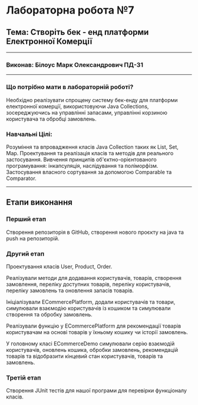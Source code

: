 # Лабораторна робота №7
## Тема: Створіть бек - енд платформи Електронної Комерції
____________

### Виконав: Білоус Марк Олександрович ПД-31

____________


### Що потрібно мати в лабораторній роботі?

Необхідно реалізувати спрощену систему бек-енду для платформи електронної комерції, використовуючи Java Collections, зосереджуючись на управлінні запасами, управлінні корзиною користувача та обробці замовлень.

### Навчальні Цілі:
Розуміння та впровадження класів Java Collection таких як List, Set, Map.
Проектування та реалізація класів та методів для реального застосування.
Вивчення принципів об'єктно-орієнтованого програмування: інкапсуляція, наслідування та поліморфізм.
Застосування власного сортування за допомогою Comparable та Comparator.

-------

## Етапи виконання

### Перший етап

Створення репозиторія в GitHub, створення нового
проєкту на java та push на репозиторій.

### Другий етап

Проектування класів User, Product, Order.

Реалізували методи для додавання користувачів, товарів, створення замовлення, переліку доступних товарів, переліку користувачів, переліку замовлень та оновлення запасів товарів.


Ініціалізували ECommercePlatform, додали користувачів та товари, симулювали взаємодію користувачів із кошиком та симулювали створення та обробку замовлень.

Реалізували функцію у ECommercePlatform для рекомендації товарів користувачам на основі товарів у їхньому кошику чи історії замовлень.

У головному класі ECommerceDemo симулювали серію взаємодій користувачів, оновлень кошика, обробки замовлень, рекомендацій товарів та відобразити кінцевий стан користувачів, товарів та замовлень.

### Третій етап

Створення JUnit тестів для нашої програми для перевірки функціоналу класів.
